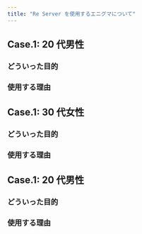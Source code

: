 ```yaml
---
title: "Re Server を使用するエニグマについて"
---
```


## Case.1: 20 代男性
### どういった目的
### 使用する理由

## Case.1: 30 代女性

### どういった目的
### 使用する理由

## Case.1: 20 代男性

### どういった目的
### 使用する理由
